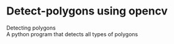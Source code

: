 # Detect-polygons using opencv
Detecting polygons
<br>
A python program that detects all types of polygons
